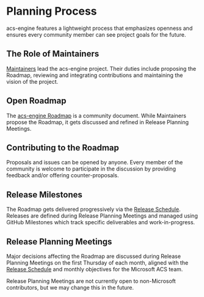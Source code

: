 # Planning Process

acs-engine features a lightweight process that emphasizes openness and ensures every community member can see project goals for the future.

## The Role of Maintainers

[Maintainers][] lead the acs-engine project. Their duties include proposing the Roadmap, reviewing and integrating contributions and maintaining the vision of the project.

## Open Roadmap

The [acs-engine Roadmap](roadmap.md) is a community document. While Maintainers propose the Roadmap, it gets discussed and refined in Release Planning Meetings.

## Contributing to the Roadmap

Proposals and issues can be opened by anyone. Every member of the community is welcome to participate in the discussion by providing feedback and/or offering counter-proposals.

## Release Milestones

The Roadmap gets delivered progressively via the [Release Schedule][].  Releases are defined during Release Planning Meetings and managed using GitHub Milestones which track specific deliverables and work-in-progress.

## Release Planning Meetings

Major decisions affecting the Roadmap are discussed during Release Planning Meetings on the first Thursday of each month, aligned with the [Release Schedule][] and monthly objectives for the Microsoft ACS team.

Release Planning Meetings are not currently open to non-Microsoft contributors, but we may change this in the future.

[Maintainers]: https://github.com/Azure/acs-engine/blob/master/OWNERS
[Release Schedule]: releases.md
